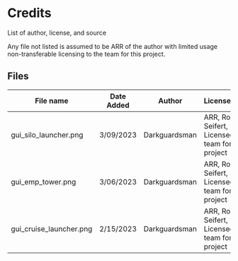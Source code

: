 # Credits

List of author, license, and source

Any file not listed is assumed to be ARR of the author with limited usage non-transferable licensing to the team for this project.

## Files

| File name               | Date Added | Author        | License/Owner                                      |
|-------------------------|------------|---------------|----------------------------------------------------|
| gui_silo_launcher.png   | 3/09/2023  | Darkguardsman | ARR, Robin Seifert, Licensed to team for project   |
| gui_emp_tower.png       | 3/06/2023  | Darkguardsman | ARR, Robin Seifert, Licensed to team for project   |
| gui_cruise_launcher.png | 2/15/2023  | Darkguardsman | ARR, Robin Seifert, Licensed to team for project   |